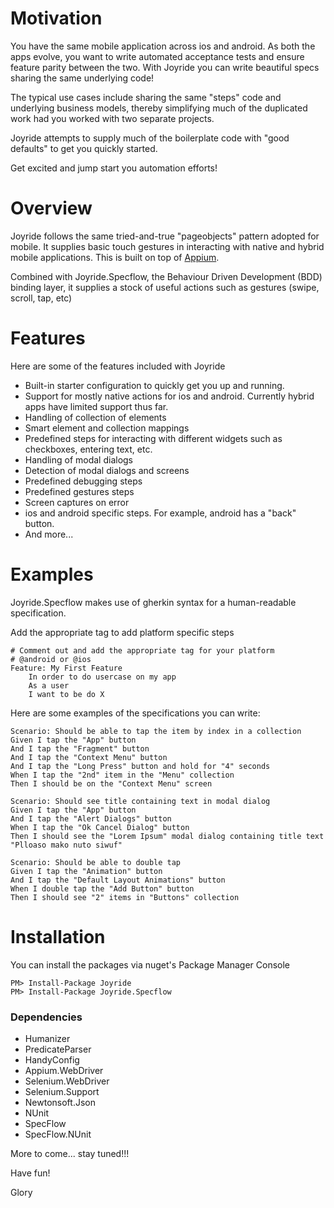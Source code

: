 

# Motivation

You have the same mobile application across ios and android.  As both the apps evolve, you want to write automated acceptance tests and ensure feature parity between the two.  With Joyride you can write beautiful specs sharing the same underlying code!  

The typical use cases include sharing the same "steps" code and underlying business models, thereby simplifying much of the duplicated work had you worked with two separate projects.  

Joyride attempts to supply much of the boilerplate code with "good defaults" to get you quickly started.  

Get excited and jump start you automation efforts!  

# Overview

Joyride follows the same tried-and-true "pageobjects" pattern adopted  for mobile.  It supplies basic touch gestures in interacting with native and hybrid mobile applications.  This is built on top of [Appium](http://appium.io). 

Combined with Joyride.Specflow, the Behaviour Driven Development (BDD) binding layer, it supplies a stock of useful actions such as gestures (swipe, scroll, tap, etc) 


# Features

Here are some of the features included with Joyride

- Built-in starter configuration to quickly get you up and running.
- Support for mostly native actions for ios and android.  Currently hybrid apps have limited support thus far.
- Handling of collection of elements
- Smart element and collection mappings
- Predefined steps for interacting with different widgets such as checkboxes, entering text, etc.
- Handling of modal dialogs
- Detection of modal dialogs and screens
- Predefined debugging steps 
- Predefined gestures steps
- Screen captures on error
- ios and android specific steps.  For example, android has a "back" button.
- And more...

# Examples

Joyride.Specflow makes use of gherkin syntax for a human-readable specification.  

Add the appropriate tag to add platform specific steps

```gherkin
# Comment out and add the appropriate tag for your platform
# @android or @ios
Feature: My First Feature
	In order to do usercase on my app
	As a user
	I want to be do X
```

Here are some examples of the specifications you can write:

```gherkin
Scenario: Should be able to tap the item by index in a collection
Given I tap the "App" button
And I tap the "Fragment" button
And I tap the "Context Menu" button
And I tap the "Long Press" button and hold for "4" seconds
When I tap the "2nd" item in the "Menu" collection
Then I should be on the "Context Menu" screen
```

```gherkin
Scenario: Should see title containing text in modal dialog
Given I tap the "App" button
And I tap the "Alert Dialogs" button
When I tap the "Ok Cancel Dialog" button
Then I should see the "Lorem Ipsum" modal dialog containing title text "Plloaso mako nuto siwuf"

```

```gherkin
Scenario: Should be able to double tap 
Given I tap the "Animation" button
And I tap the "Default Layout Animations" button
When I double tap the "Add Button" button
Then I should see "2" items in "Buttons" collection
```

# Installation

You can install the packages via nuget's Package Manager Console

```
PM> Install-Package Joyride
PM> Install-Package Joyride.Specflow
```

### Dependencies

* Humanizer
* PredicateParser
* HandyConfig
* Appium.WebDriver
* Selenium.WebDriver
* Selenium.Support
* Newtonsoft.Json
* NUnit
* SpecFlow
* SpecFlow.NUnit



More to come... stay tuned!!!



Have fun! 

Glory
